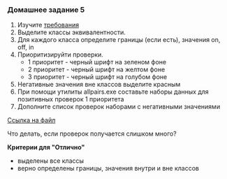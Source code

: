### Домашнее задание 5

1. Изучите [требования](../Требования/Req_5.md)
1. Выделите классы эквивалентности.
1. Для каждого класса определите границы (если есть), значения on, off, in
1. Приоритизируйти проверки. 
    - 1 приоритет - черный шрифт на зеленом фоне
    - 2 приоритет - черный шрифт на желтом фоне
    - 3 приоритет - черный шрифт на голубом фоне
1. Негативные значения вне классов выделите красным
1. При помощи утилиты allpairs.exe составьте наборы данных для позитивных проверок 1 приоритета
1. Дополните список проверок наборами с негативными значениями

[Ссылка на файл](https://docs.google.com/spreadsheets/d/1gr7q6ufb9bug9jgWdgDK81CPe_YVoICdlyoheZ-C_qU/edit?usp=sharing)

Что делать, если проверок получается слишком много?

**Критерии для "Отлично"**
- выделены все классы
- верно определены границы, значения внутри и вне классов
